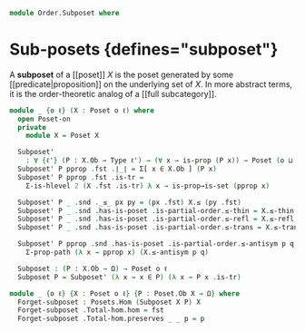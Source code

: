 <!--
```agda
open import 1Lab.Prelude

open import Cat.Displayed.Total

open import Order.Base

import Order.Reasoning as Poset
```
-->

```agda
module Order.Subposet where
```

<!--
```agda
open Total-hom
```
-->

# Sub-posets {defines="subposet"}

A **subposet** of a [[poset]] $X$ is the poset generated by some
[[predicate|proposition]] on the underlying set of $X$. In more abstract
terms, it is the order-theoretic analog of a [[full subcategory]].

```agda
module _ {o ℓ} (X : Poset o ℓ) where
  open Poset-on
  private
    module X = Poset X

  Subposet'
    : ∀ {ℓ'} (P : X.Ob → Type ℓ') → (∀ x → is-prop (P x)) → Poset (o ⊔ ℓ') ℓ
  Subposet' P pprop .fst .∣_∣ = Σ[ x ∈ X.Ob ] (P x)
  Subposet' P pprop .fst .is-tr =
    Σ-is-hlevel 2 (X .fst .is-tr) λ x → is-prop→is-set (pprop x)

  Subposet' P _ .snd ._≤_ px py = (px .fst) X.≤ (py .fst)
  Subposet' P _ .snd .has-is-poset .is-partial-order.≤-thin = X.≤-thin
  Subposet' P _ .snd .has-is-poset .is-partial-order.≤-refl = X.≤-refl
  Subposet' P _ .snd .has-is-poset .is-partial-order.≤-trans = X.≤-trans

  Subposet' P pprop .snd .has-is-poset .is-partial-order.≤-antisym p q =
    Σ-prop-path (λ x → pprop x) (X.≤-antisym p q)

  Subposet : (P : X.Ob → Ω) → Poset o ℓ
  Subposet P = Subposet' (λ x → x ∈ P) (λ x → P x .is-tr)

module _ {o ℓ} {X : Poset o ℓ} {P : Poset.Ob X → Ω} where
  Forget-subposet : Posets.Hom (Subposet X P) X
  Forget-subposet .Total-hom.hom = fst
  Forget-subposet .Total-hom.preserves _ _ p = p
```
